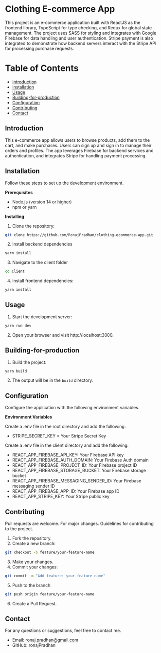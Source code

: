 # Clothing E-commerce App

This project is an e-commerce application built with ReactJS as the frontend library, TypeScript for type checking, and Redux for global state management. The project uses SASS for styling and integrates with Google Firebase for data handling and user authentication. Stripe payment is also integrated to demonstrate how backend servers interact with the Stripe API for processing purchase requests.

Table of Contents
=================

* [Introduction](#Introduction)
* [Installation](#Installation)
* [Usage](#Usage)
* [Building-for-production](#Building-for-production)
* [Configuration](#Configuration)
* [Contributing](#Contributing)
* [Contact](#Contact)


## Introduction
This e-commerce app allows users to browse products, add them to the cart, and make purchases. Users can sign up and sign in to manage their orders and profiles. The app leverages Firebase for backend services and authentication, and integrates Stripe for handling payment processing.

## Installation

Follow these steps to set up the development environment.

**Prerequisites**
* Node.js (version 14 or higher)
* npm or yarn

**Installing**

1. Clone the repository:

```bash
git clone https://github.com/RonajPradhan/clothing-ecommerce-app.git
```
2. Install backend dependencies
 ```bash
yarn install
``` 
3. Navigate to the client folder
```bash
cd Client
```
4. Install frontend dependencies:
```bash
yarn install
```

## Usage

1. Start the development server:
```bash
yarn run dev
```

2. Open your browser and visit http://localhost:3000.

## Building-for-production

1. Build the project:
```bash
yarn build
```

2. The output will be in the `build` directory.

## Configuration

Configure the application with the following environment variables.

**Environment Variables**

Create a .env file in the root directory and add the following:

* STRIPE_SECRET_KEY = Your Stripe Secret Key

Create a .env file in the client directory and add the following:

* REACT_APP_FIREBASE_API_KEY: Your Firebase API key
* REACT_APP_FIREBASE_AUTH_DOMAIN: Your Firebase Auth domain
* REACT_APP_FIREBASE_PROJECT_ID: Your Firebase project ID
* REACT_APP_FIREBASE_STORAGE_BUCKET: Your Firebase storage bucket
* REACT_APP_FIREBASE_MESSAGING_SENDER_ID: Your Firebase messaging sender ID
* REACT_APP_FIREBASE_APP_ID: Your Firebase app ID
* REACT_APP_STRIPE_KEY: Your Stripe public key


## Contributing

Pull requests are welcome. For major changes.
Guidelines for contributing to the project.

1. Fork the repository.
2. Create a new branch:
```bash
git checkout -b feature/your-feature-name
```

3. Make your changes.
4. Commit your changes:
```bash
git commit -m "Add feature: your-feature-name"
```

5. Push to the branch:
```bash
git push origin feature/your-feature-name
```

6. Create a Pull Request.


## Contact

For any questions or suggestions, feel free to contact me.

* Email: ronaj.pradhan@gmail.com
* GitHub: ronajPradhan
